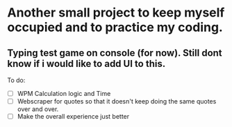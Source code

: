 # Another small project to keep myself occupied and to practice my coding. 
## Typing test game on console (for now). Still dont know if i would like to add UI to this. 

To do:
- [ ] WPM Calculation logic and Time
- [ ]  Webscraper for quotes so that it doesn't keep doing the same quotes over and over.
- [ ] Make the overall experience just better
